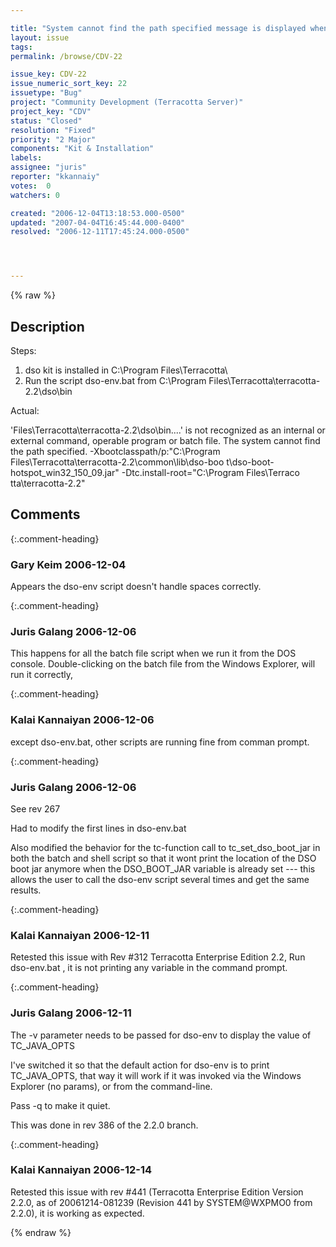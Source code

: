 ```yaml
---

title: "System cannot find the path specified message is displayed when dso-env.bat is executed"
layout: issue
tags: 
permalink: /browse/CDV-22

issue_key: CDV-22
issue_numeric_sort_key: 22
issuetype: "Bug"
project: "Community Development (Terracotta Server)"
project_key: "CDV"
status: "Closed"
resolution: "Fixed"
priority: "2 Major"
components: "Kit & Installation"
labels: 
assignee: "juris"
reporter: "kkannaiy"
votes:  0
watchers: 0

created: "2006-12-04T13:18:53.000-0500"
updated: "2007-04-04T16:45:44.000-0400"
resolved: "2006-12-11T17:45:24.000-0500"




---
```


{% raw %}

## Description

<div markdown="1" class="description">

Steps:

1. dso kit is installed in C:\Program Files\Terracotta\
2. Run the script dso-env.bat from C:\Program Files\Terracotta\terracotta-2.2\dso\bin

Actual:

'Files\Terracotta\terracotta-2.2\dso\bin\..\..' is not recognized as an internal
 or external command,
operable program or batch file.
The system cannot find the path specified.
-Xbootclasspath/p:"C:\Program Files\Terracotta\terracotta-2.2\common\lib\dso-boo
t\dso-boot-hotspot\_win32\_150\_09.jar" -Dtc.install-root="C:\Program Files\Terraco
tta\terracotta-2.2"



</div>

## Comments


{:.comment-heading}
### **Gary Keim** <span class="date">2006-12-04</span>

<div markdown="1" class="comment">

Appears the dso-env script doesn't handle spaces correctly.


</div>


{:.comment-heading}
### **Juris Galang** <span class="date">2006-12-06</span>

<div markdown="1" class="comment">

This happens for all the batch file script when we run it from the DOS console.
Double-clicking on the batch file from the Windows Explorer, will run it correctly,


</div>


{:.comment-heading}
### **Kalai Kannaiyan** <span class="date">2006-12-06</span>

<div markdown="1" class="comment">

except dso-env.bat, other scripts are running fine from comman prompt.

</div>


{:.comment-heading}
### **Juris Galang** <span class="date">2006-12-06</span>

<div markdown="1" class="comment">

See rev 267

Had to modify the first lines in dso-env.bat

Also modified the behavior for the tc-function call to tc\_set\_dso\_boot\_jar in both the batch and shell script so that it wont print the location of the DSO boot jar anymore when the DSO\_BOOT\_JAR variable is already set --- this allows the user to call the dso-env script several times and get the same results.

</div>


{:.comment-heading}
### **Kalai Kannaiyan** <span class="date">2006-12-11</span>

<div markdown="1" class="comment">

Retested this issue with Rev #312 Terracotta Enterprise Edition 2.2, 
Run dso-env.bat , it is not printing any variable in the command prompt. 


</div>


{:.comment-heading}
### **Juris Galang** <span class="date">2006-12-11</span>

<div markdown="1" class="comment">

The -v parameter needs to be passed  for dso-env to display the value of TC\_JAVA\_OPTS

I've switched it so that the default action for dso-env is to print TC\_JAVA\_OPTS, that way it will work if it was invoked via the Windows Explorer (no params), or from the command-line.

Pass -q to make it quiet.

This was done in rev 386 of the 2.2.0 branch.

</div>


{:.comment-heading}
### **Kalai Kannaiyan** <span class="date">2006-12-14</span>

<div markdown="1" class="comment">

Retested this issue with rev #441 (Terracotta Enterprise Edition Version 2.2.0, as of 20061214-081239 (Revision 441 by SYSTEM@WXPMO0 from 2.2.0), it is working as expected.

</div>



{% endraw %}
